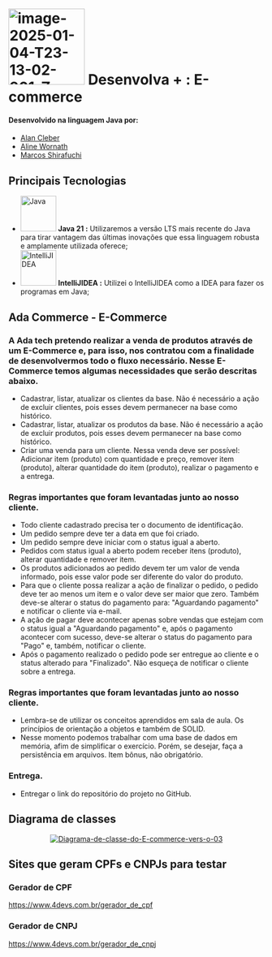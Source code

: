 # <a href="https://imgbb.com/"><img src="https://i.ibb.co/wNCRx9z/image-2025-01-04-T23-13-02-901-Z.png" alt="image-2025-01-04-T23-13-02-901-Z" border="0" width =150 heigth = 100></a> Desenvolva + : E-commerce

#### Desenvolvido na linguagem Java por:
- [Alan Cleber](https://github.com/superalanjoe)
- [Aline Wornath](https://github.com/AlineWornath)
- [Marcos Shirafuchi](https://github.com/marcosfshirafuchi)

## Principais Tecnologias

- <img width="70px" src="https://cdn.jsdelivr.net/gh/devicons/devicon@latest/icons/java/java-original-wordmark.svg" title = "Java" /> <b>Java 21 :</b> Utilizaremos a versão LTS mais recente do Java para tirar vantagem das últimas inovações que essa linguagem robusta e amplamente utilizada oferece;
- <img width="70px" src="https://cdn.jsdelivr.net/gh/devicons/devicon@latest/icons/intellij/intellij-original.svg" title = "IntelliJIDEA" /> <b>IntelliJIDEA :</b> Utilizei o IntelliJIDEA como a IDEA para fazer os programas em Java;



## Ada Commerce - E-Commerce 

### A Ada tech pretendo realizar a venda de produtos através de um E-Commerce e, para isso, nos contratou com a finalidade de desenvolvermos todo o fluxo necessário. Nesse E-Commerce temos algumas necessidades que serão descritas abaixo.
- Cadastrar, listar, atualizar os clientes da base. Não é necessário a ação de excluir clientes, pois esses devem permanecer na base como histórico.
- Cadastrar, listar, atualizar os produtos da base. Não é necessário a ação de excluir produtos, pois esses devem permanecer na base como histórico.
- Criar uma venda para um cliente. Nessa venda deve ser possível: Adicionar item (produto) com quantidade e preço, remover item (produto), alterar quantidade do item (produto), realizar o pagamento e a entrega.

### Regras importantes que foram levantadas junto ao nosso cliente.
- Todo cliente cadastrado precisa ter o documento de identificação.
- Um pedido sempre deve ter a data em que foi criado.
- Um pedido sempre deve iniciar com o status igual a aberto.
- Pedidos com status igual a aberto podem receber itens (produto), alterar quantidade e remover item.
- Os produtos adicionados ao pedido devem ter um valor de venda informado, pois esse valor pode ser diferente do valor do produto.
- Para que o cliente possa realizar a ação de finalizar o pedido, o pedido deve ter ao menos um item e o valor deve ser maior que zero. Também deve-se alterar o status do pagamento para: "Aguardando pagamento" e notificar o cliente via e-mail.
- A ação de pagar deve acontecer apenas sobre vendas que estejam com o status igual a "Aguardando pagamento" e, após o pagamento acontecer com sucesso, deve-se alterar o status do pagamento para "Pago" e, também, notificar o cliente.
- Após o pagamento realizado o pedido pode ser entregue ao cliente e o status alterado para "Finalizado". Não esqueça de notificar o cliente sobre a entrega.  

### Regras importantes que foram levantadas junto ao nosso cliente.
- Lembra-se de utilizar os conceitos aprendidos em sala de aula. Os princípios de orientação a objetos e também de SOLID.
- Nesse momento podemos trabalhar com uma base de dados em memória, afim de simplificar o exercício. Porém, se desejar, faça a persistência em arquivos. Item bônus, não obrigatório.

### Entrega.
- Entregar o link do repositório do projeto no GitHub.

## Diagrama de classes
<p align = center>
<a href="https://ibb.co/NnJ6ZLg9"><img src="https://i.ibb.co/FqybgBk5/Diagrama-de-classe-do-E-commerce-vers-o-03.png" alt="Diagrama-de-classe-do-E-commerce-vers-o-03" border="0"></a>
</p>

## Sites que geram CPFs e CNPJs para testar

### Gerador de CPF

https://www.4devs.com.br/gerador_de_cpf

### Gerador de CNPJ

https://www.4devs.com.br/gerador_de_cnpj

